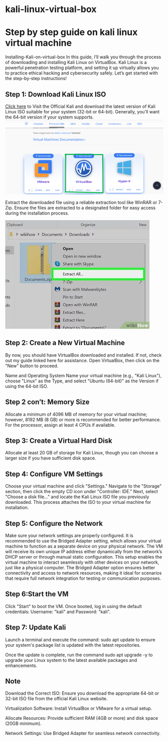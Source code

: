 # kali-linux-virtual-box
<h1>Step by step guide on kali linux virtual machine</h1> 
Installing-Kali-on-virtual-box
In this guide, I’ll walk you through the process of downloading and installing Kali Linux on VirtualBox. Kali Linux is a powerful penetration testing platform, and setting it up virtually allows you to practice ethical hacking and cybersecurity safely. Let’s get started with the step-by-step instructions!

<h2>Step 1: Download Kali Linux ISO</h2>
<a href="https://www.kali.org/get-kali/#kali-installer-images">Click here</a> to Visit the Official Kali and download the latest version of Kali Linux ISO suitable for your system (32-bit or 64-bit). Generally, you'll want the 64-bit version if your system supports.




<img src="Folder/kal1.png">




Extract the downloaded file using a reliable extraction tool like WinRAR or 7-Zip. Ensure the files are extracted to a designated folder for easy access during the installation process.




<img src="Folder/kal2.jpg">



<h2>Step 2: Create a New Virtual Machine</h2>
By now, you should have VirtualBox downloaded and installed. If not, check out my guide linked here for assistance. Open VirtualBox, then click on the "New" button to proceed.





<img src="">


Name and Operating System
Name your virtual machine (e.g., "Kali Linux"), choose "Linux" as the Type, and select "Ubuntu (64-bit)" as the Version if using the 64-bit ISO.



<h2>Step 2 con’t: Memory Size</h2>
Allocate a minimum of 4096 MB of memory for your virtual machine; however, 8192 MB (8 GB) or more is recommended for better performance. For the processor, assign at least 4 CPUs if available.



<h2>Step 3: Create a Virtual Hard Disk</h2>
Allocate at least 20 GB of storage for Kali Linux, though you can choose a larger size if you have sufficient disk space.



<h2>Step 4: Configure VM Settings</h2>
Choose your virtual machine and click "Settings." Navigate to the "Storage" section, then click the empty CD icon under "Controller: IDE." Next, select "Choose a disk file..." and locate the Kali Linux ISO file you previously downloaded. This process attaches the ISO to your virtual machine for installation.



<h2>Step 5: Configure the Network</h2>
Make sure your network settings are properly configured. It is recommended to use the Bridged Adapter setting, which allows your virtual machine to function as a separate device on your physical network. The VM will receive its own unique IP address either dynamically from the network’s DHCP server or through manual static configuration. This setup enables the virtual machine to interact seamlessly with other devices on your network, just like a physical computer. The Bridged Adapter option ensures better connectivity and access to network resources, making it ideal for scenarios that require full network integration for testing or communication purposes.



<h2>Step 6:Start the VM</h2>
Click "Start" to boot the VM. Once booted, log in using the default credentials: Username: "kali" and Password: "kali".





<h2>Step 7: Update Kali</h2>
Launch a terminal and execute the command: sudo apt update to ensure your system's package list is updated with the latest repositories.



Once the update is complete, run the command sudo apt upgrade -y to upgrade your Linux system to the latest available packages and enhancements.



<h2>Note</h2>
Download the Correct ISO: Ensure you download the appropriate 64-bit or 32-bit ISO file from the official Kali Linux website.

Virtualization Software: Install VirtualBox or VMware for a virtual setup.

Allocate Resources: Provide sufficient RAM (4GB or more) and disk space (20GB minimum).

Network Settings: Use Bridged Adapter for seamless network connectivity.
